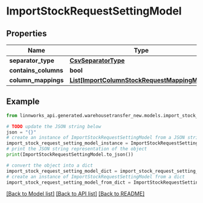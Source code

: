 # ImportStockRequestSettingModel


## Properties

Name | Type | Description | Notes
------------ | ------------- | ------------- | -------------
**separator_type** | [**CsvSeparatorType**](CsvSeparatorType.md) |  | [optional] 
**contains_columns** | **bool** |  | [optional] 
**column_mappings** | [**List[ImportColumnStockRequestMappingModel]**](ImportColumnStockRequestMappingModel.md) |  | [optional] 

## Example

```python
from linnworks_api.generated.warehousetransfer_new.models.import_stock_request_setting_model import ImportStockRequestSettingModel

# TODO update the JSON string below
json = "{}"
# create an instance of ImportStockRequestSettingModel from a JSON string
import_stock_request_setting_model_instance = ImportStockRequestSettingModel.from_json(json)
# print the JSON string representation of the object
print(ImportStockRequestSettingModel.to_json())

# convert the object into a dict
import_stock_request_setting_model_dict = import_stock_request_setting_model_instance.to_dict()
# create an instance of ImportStockRequestSettingModel from a dict
import_stock_request_setting_model_from_dict = ImportStockRequestSettingModel.from_dict(import_stock_request_setting_model_dict)
```
[[Back to Model list]](../README.md#documentation-for-models) [[Back to API list]](../README.md#documentation-for-api-endpoints) [[Back to README]](../README.md)


